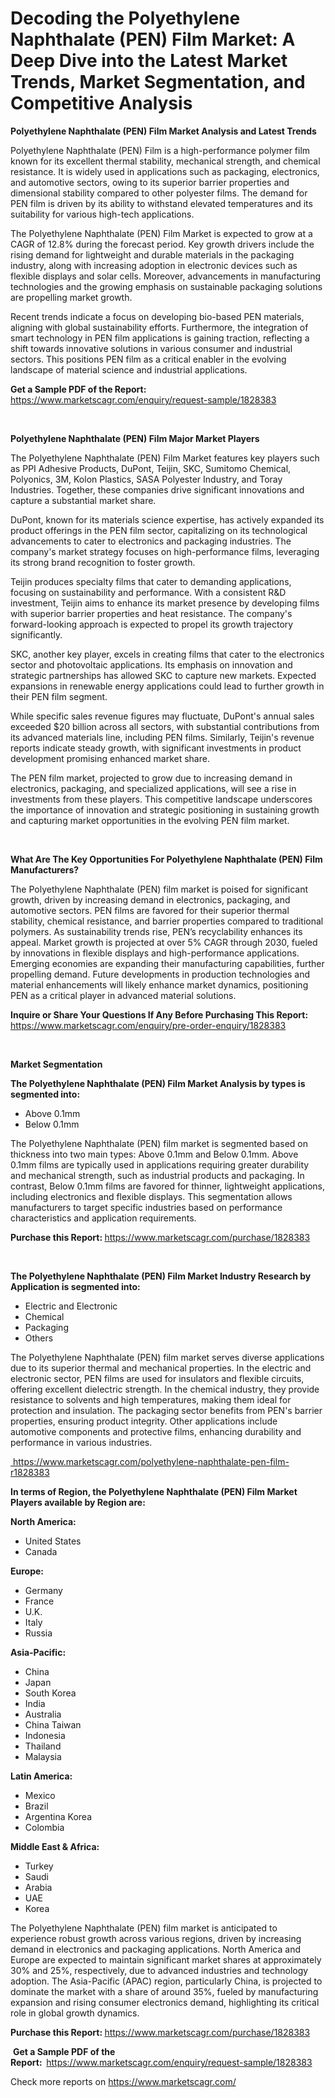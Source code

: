 <p><h1>Decoding the Polyethylene Naphthalate (PEN) Film Market: A Deep Dive into the Latest Market Trends, Market Segmentation, and Competitive Analysis</h1></p><p><strong>Polyethylene Naphthalate (PEN) Film Market Analysis and Latest Trends</strong></p>
<p><p>Polyethylene Naphthalate (PEN) Film is a high-performance polymer film known for its excellent thermal stability, mechanical strength, and chemical resistance. It is widely used in applications such as packaging, electronics, and automotive sectors, owing to its superior barrier properties and dimensional stability compared to other polyester films. The demand for PEN film is driven by its ability to withstand elevated temperatures and its suitability for various high-tech applications.</p><p>The Polyethylene Naphthalate (PEN) Film Market is expected to grow at a CAGR of 12.8% during the forecast period. Key growth drivers include the rising demand for lightweight and durable materials in the packaging industry, along with increasing adoption in electronic devices such as flexible displays and solar cells. Moreover, advancements in manufacturing technologies and the growing emphasis on sustainable packaging solutions are propelling market growth. </p><p>Recent trends indicate a focus on developing bio-based PEN materials, aligning with global sustainability efforts. Furthermore, the integration of smart technology in PEN film applications is gaining traction, reflecting a shift towards innovative solutions in various consumer and industrial sectors. This positions PEN film as a critical enabler in the evolving landscape of material science and industrial applications.</p></p>
<p><strong>Get a Sample PDF of the Report:&nbsp;</strong> <a href="https://www.marketscagr.com/enquiry/request-sample/1828383?utm_campaign=2467&utm_medium=2&utm_source=Github&utm_content=ia&utm_term=03042025&utm_id=polyethylene-naphthalate-pen-film">https://www.marketscagr.com/enquiry/request-sample/1828383</a></p>
<p>&nbsp;</p>
<p><strong>Polyethylene Naphthalate (PEN) Film Major Market Players</strong></p>
<p><p>The Polyethylene Naphthalate (PEN) Film Market features key players such as PPI Adhesive Products, DuPont, Teijin, SKC, Sumitomo Chemical, Polyonics, 3M, Kolon Plastics, SASA Polyester Industry, and Toray Industries. Together, these companies drive significant innovations and capture a substantial market share.</p><p>DuPont, known for its materials science expertise, has actively expanded its product offerings in the PEN film sector, capitalizing on its technological advancements to cater to electronics and packaging industries. The company's market strategy focuses on high-performance films, leveraging its strong brand recognition to foster growth.</p><p>Teijin produces specialty films that cater to demanding applications, focusing on sustainability and performance. With a consistent R&D investment, Teijin aims to enhance its market presence by developing films with superior barrier properties and heat resistance. The company's forward-looking approach is expected to propel its growth trajectory significantly.</p><p>SKC, another key player, excels in creating films that cater to the electronics sector and photovoltaic applications. Its emphasis on innovation and strategic partnerships has allowed SKC to capture new markets. Expected expansions in renewable energy applications could lead to further growth in their PEN film segment.</p><p>While specific sales revenue figures may fluctuate, DuPont's annual sales exceeded $20 billion across all sectors, with substantial contributions from its advanced materials line, including PEN films. Similarly, Teijin's revenue reports indicate steady growth, with significant investments in product development promising enhanced market share.</p><p>The PEN film market, projected to grow due to increasing demand in electronics, packaging, and specialized applications, will see a rise in investments from these players. This competitive landscape underscores the importance of innovation and strategic positioning in sustaining growth and capturing market opportunities in the evolving PEN film market.</p></p>
<p>&nbsp;</p>
<p><strong>What Are The Key Opportunities For Polyethylene Naphthalate (PEN) Film Manufacturers?</strong></p>
<p><p>The Polyethylene Naphthalate (PEN) film market is poised for significant growth, driven by increasing demand in electronics, packaging, and automotive sectors. PEN films are favored for their superior thermal stability, chemical resistance, and barrier properties compared to traditional polymers. As sustainability trends rise, PEN’s recyclability enhances its appeal. Market growth is projected at over 5% CAGR through 2030, fueled by innovations in flexible displays and high-performance applications. Emerging economies are expanding their manufacturing capabilities, further propelling demand. Future developments in production technologies and material enhancements will likely enhance market dynamics, positioning PEN as a critical player in advanced material solutions.</p></p>
<p><strong>Inquire or Share Your Questions If Any Before Purchasing This Report:</strong> <a href="https://www.marketscagr.com/enquiry/pre-order-enquiry/1828383?utm_campaign=2467&utm_medium=2&utm_source=Github&utm_content=ia&utm_term=03042025&utm_id=polyethylene-naphthalate-pen-film">https://www.marketscagr.com/enquiry/pre-order-enquiry/1828383</a></p>
<p>&nbsp;</p>
<p><strong>Market Segmentation</strong></p>
<p><strong>The Polyethylene Naphthalate (PEN) Film Market Analysis by types is segmented into:</strong></p>
<p><ul><li>Above 0.1mm</li><li>Below 0.1mm</li></ul></p>
<p><p>The Polyethylene Naphthalate (PEN) film market is segmented based on thickness into two main types: Above 0.1mm and Below 0.1mm. Above 0.1mm films are typically used in applications requiring greater durability and mechanical strength, such as industrial products and packaging. In contrast, Below 0.1mm films are favored for thinner, lightweight applications, including electronics and flexible displays. This segmentation allows manufacturers to target specific industries based on performance characteristics and application requirements.</p></p>
<p><strong>Purchase this Report:&nbsp;</strong><a href="https://www.marketscagr.com/purchase/1828383?utm_campaign=2467&utm_medium=2&utm_source=Github&utm_content=ia&utm_term=03042025&utm_id=polyethylene-naphthalate-pen-film">https://www.marketscagr.com/purchase/1828383</a></p>
<p>&nbsp;</p>
<p><strong>The Polyethylene Naphthalate (PEN) Film Market Industry Research by Application is segmented into:</strong></p>
<p><ul><li>Electric and Electronic</li><li>Chemical</li><li>Packaging</li><li>Others</li></ul></p>
<p><p>The Polyethylene Naphthalate (PEN) film market serves diverse applications due to its superior thermal and mechanical properties. In the electric and electronic sector, PEN films are used for insulators and flexible circuits, offering excellent dielectric strength. In the chemical industry, they provide resistance to solvents and high temperatures, making them ideal for protection and insulation. The packaging sector benefits from PEN's barrier properties, ensuring product integrity. Other applications include automotive components and protective films, enhancing durability and performance in various industries.</p></p>
<p><a href="https://www.marketscagr.com/polyethylene-naphthalate-pen-film-r1828383?utm_campaign=2467&utm_medium=2&utm_source=Github&utm_content=ia&utm_term=03042025&utm_id=polyethylene-naphthalate-pen-film">&nbsp;https://www.marketscagr.com/polyethylene-naphthalate-pen-film-r1828383</a></p>
<p><strong>In terms of Region, the Polyethylene Naphthalate (PEN) Film Market Players available by Region are:</strong></p>
<p>
    <p> <strong> North America: </strong>
        <ul>
            <li>United States</li>
            <li>Canada</li>
        </ul>
        </p> 
    <p> <strong> Europe: </strong>
        <ul>
            <li>Germany</li>
            <li>France</li>
            <li>U.K.</li>
            <li>Italy</li>
            <li>Russia</li>
        </ul>
        </p> 
    <p> <strong> Asia-Pacific: </strong>
        <ul>
            <li>China</li>
            <li>Japan</li>
            <li>South Korea</li>
            <li>India</li>
            <li>Australia</li>
            <li>China Taiwan</li>
            <li>Indonesia</li>
            <li>Thailand</li>
            <li>Malaysia</li>
        </ul>
        </p> 
    <p> <strong> Latin America: </strong>
        <ul>
            <li>Mexico</li>
            <li>Brazil</li>
            <li>Argentina Korea</li>
            <li>Colombia</li>
        </ul>
        </p> 
    <p> <strong> Middle East & Africa: </strong>
        <ul>
            <li>Turkey</li>
            <li>Saudi</li>
            <li>Arabia</li>
            <li>UAE</li>
            <li>Korea</li>
        </ul>
    </p>
    </p>
<p><p>The Polyethylene Naphthalate (PEN) film market is anticipated to experience robust growth across various regions, driven by increasing demand in electronics and packaging applications. North America and Europe are expected to maintain significant market shares at approximately 30% and 25%, respectively, due to advanced industries and technology adoption. The Asia-Pacific (APAC) region, particularly China, is projected to dominate the market with a share of around 35%, fueled by manufacturing expansion and rising consumer electronics demand, highlighting its critical role in global growth dynamics.</p></p>
<p><strong>Purchase this Report: </strong><a href="https://www.marketscagr.com/purchase/1828383?utm_campaign=2467&utm_medium=2&utm_source=Github&utm_content=ia&utm_term=03042025&utm_id=polyethylene-naphthalate-pen-film">https://www.marketscagr.com/purchase/1828383</a></p>
<p>&nbsp;<strong>Get a Sample PDF of the Report:&nbsp;&nbsp;</strong><a href="https://www.marketscagr.com/enquiry/request-sample/1828383?utm_campaign=2467&utm_medium=2&utm_source=Github&utm_content=ia&utm_term=03042025&utm_id=polyethylene-naphthalate-pen-film">https://www.marketscagr.com/enquiry/request-sample/1828383</a></p>
<p><strong></strong></p>
<p>Check more reports on <a href="https://www.marketscagr.com/?utm_campaign=2467&utm_medium=2&utm_source=Github&utm_content=ia&utm_term=03042025&utm_id=polyethylene-naphthalate-pen-film">https://www.marketscagr.com/</a></p>